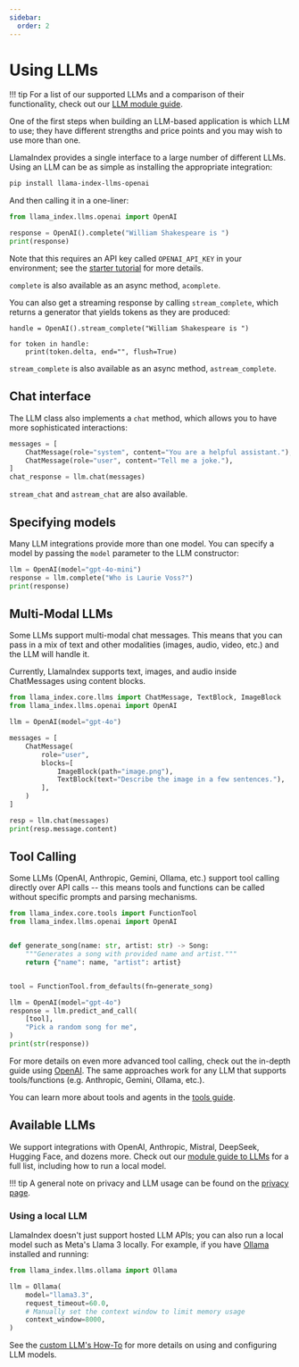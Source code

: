```yaml
---
sidebar:
  order: 2
---
```

# Using LLMs

!!! tip
    For a list of our supported LLMs and a comparison of their functionality, check out our [LLM module guide](../../module_guides/models/llms.md).

One of the first steps when building an LLM-based application is which LLM to use; they have different strengths and price points and you may wish to use more than one.

LlamaIndex provides a single interface to a large number of different LLMs. Using an LLM can be as simple as installing the appropriate integration:

```bash
pip install llama-index-llms-openai
```

And then calling it in a one-liner:

```python
from llama_index.llms.openai import OpenAI

response = OpenAI().complete("William Shakespeare is ")
print(response)
```

Note that this requires an API key called `OPENAI_API_KEY` in your environment; see the [starter tutorial](../../getting_started/starter_example.md) for more details.

`complete` is also available as an async method, `acomplete`.

You can also get a streaming response by calling `stream_complete`, which returns a generator that yields tokens as they are produced:

```
handle = OpenAI().stream_complete("William Shakespeare is ")

for token in handle:
    print(token.delta, end="", flush=True)
```

`stream_complete` is also available as an async method, `astream_complete`.

## Chat interface

The LLM class also implements a `chat` method, which allows you to have more sophisticated interactions:

```python
messages = [
    ChatMessage(role="system", content="You are a helpful assistant."),
    ChatMessage(role="user", content="Tell me a joke."),
]
chat_response = llm.chat(messages)
```

`stream_chat` and `astream_chat` are also available.

## Specifying models

Many LLM integrations provide more than one model. You can specify a model by passing the `model` parameter to the LLM constructor:

```python
llm = OpenAI(model="gpt-4o-mini")
response = llm.complete("Who is Laurie Voss?")
print(response)
```

## Multi-Modal LLMs

Some LLMs support multi-modal chat messages. This means that you can pass in a mix of text and other modalities (images, audio, video, etc.) and the LLM will handle it.

Currently, LlamaIndex supports text, images, and audio inside ChatMessages using content blocks.

```python
from llama_index.core.llms import ChatMessage, TextBlock, ImageBlock
from llama_index.llms.openai import OpenAI

llm = OpenAI(model="gpt-4o")

messages = [
    ChatMessage(
        role="user",
        blocks=[
            ImageBlock(path="image.png"),
            TextBlock(text="Describe the image in a few sentences."),
        ],
    )
]

resp = llm.chat(messages)
print(resp.message.content)
```

## Tool Calling

Some LLMs (OpenAI, Anthropic, Gemini, Ollama, etc.) support tool calling directly over API calls -- this means tools and functions can be called without specific prompts and parsing mechanisms.

```python
from llama_index.core.tools import FunctionTool
from llama_index.llms.openai import OpenAI


def generate_song(name: str, artist: str) -> Song:
    """Generates a song with provided name and artist."""
    return {"name": name, "artist": artist}


tool = FunctionTool.from_defaults(fn=generate_song)

llm = OpenAI(model="gpt-4o")
response = llm.predict_and_call(
    [tool],
    "Pick a random song for me",
)
print(str(response))
```

For more details on even more advanced tool calling, check out the in-depth guide using [OpenAI](../../examples/llm/openai.ipynb). The same approaches work for any LLM that supports tools/functions (e.g. Anthropic, Gemini, Ollama, etc.).

You can learn more about tools and agents in the [tools guide](../../understanding/agent/tools.md).

## Available LLMs

We support integrations with OpenAI, Anthropic, Mistral, DeepSeek, Hugging Face, and dozens more. Check out our [module guide to LLMs](../../module_guides/models/llms.md) for a full list, including how to run a local model.

!!! tip
    A general note on privacy and LLM usage can be found on the [privacy page](./privacy.md).

### Using a local LLM

LlamaIndex doesn't just support hosted LLM APIs; you can also run a local model such as Meta's Llama 3 locally. For example, if you have [Ollama](https://github.com/ollama/ollama) installed and running:

```python
from llama_index.llms.ollama import Ollama

llm = Ollama(
    model="llama3.3",
    request_timeout=60.0,
    # Manually set the context window to limit memory usage
    context_window=8000,
)
```

See the [custom LLM's How-To](../../module_guides/models/llms/usage_custom.md) for more details on using and configuring LLM models.
